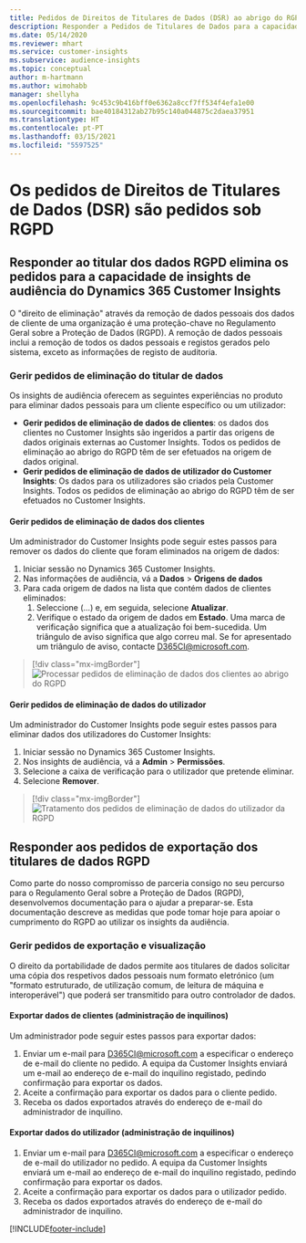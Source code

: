 ```yaml
---
title: Pedidos de Direitos de Titulares de Dados (DSR) ao abrigo do RGPD | Microsoft Docs
description: Responder a Pedidos de Titulares de Dados para a capacidade de insights de audiência do Dynamics 365 Customer Insights.
ms.date: 05/14/2020
ms.reviewer: mhart
ms.service: customer-insights
ms.subservice: audience-insights
ms.topic: conceptual
author: m-hartmann
ms.author: wimohabb
manager: shellyha
ms.openlocfilehash: 9c453c9b416bff0e6362a8ccf7ff534f4efa1e00
ms.sourcegitcommit: bae40184312ab27b95c140a044875c2daea37951
ms.translationtype: HT
ms.contentlocale: pt-PT
ms.lasthandoff: 03/15/2021
ms.locfileid: "5597525"
---
```

# <a name="data-subject-rights-dsr-requests-under-gdpr"></a>Os pedidos de Direitos de Titulares de Dados (DSR) são pedidos sob RGPD

## <a name="responding-to-gdpr-data-subject-delete-requests-for-dynamics-365-customer-insights-audience-insights-capability"></a>Responder ao titular dos dados RGPD elimina os pedidos para a capacidade de insights de audiência do Dynamics 365 Customer Insights

O "direito de eliminação" através da remoção de dados pessoais dos dados de cliente de uma organização é uma proteção-chave no Regulamento Geral sobre a Proteção de Dados (RGPD). A remoção de dados pessoais inclui a remoção de todos os dados pessoais e registos gerados pelo sistema, exceto as informações de registo de auditoria.

### <a name="manage-data-subject-delete-requests"></a>Gerir pedidos de eliminação do titular de dados

Os insights de audiência oferecem as seguintes experiências no produto para eliminar dados pessoais para um cliente específico ou um utilizador:

- **Gerir pedidos de eliminação de dados de clientes**: os dados dos clientes no Customer Insights são ingeridos a partir das origens de dados originais externas ao Customer Insights. Todos os pedidos de eliminação ao abrigo do RGPD têm de ser efetuados na origem de dados original.
- **Gerir pedidos de eliminação de dados de utilizador do Customer Insights**: Os dados para os utilizadores são criados pela Customer Insights. Todos os pedidos de eliminação ao abrigo do RGPD têm de ser efetuados no Customer Insights.

#### <a name="manage-delete-requests-for-customer-data"></a>Gerir pedidos de eliminação de dados dos clientes

Um administrador do Customer Insights pode seguir estes passos para remover os dados do cliente que foram eliminados na origem de dados:

1. Iniciar sessão no Dynamics 365 Customer Insights.
2. Nas informações de audiência, vá a **Dados** > **Origens de dados**
3. Para cada origem de dados na lista que contém dados de clientes eliminados:
   1. Seleccione (...) e, em seguida, selecione **Atualizar**.
   2. Verifique o estado da origem de dados em **Estado**. Uma marca de verificação significa que a atualização foi bem-sucedida. Um triângulo de aviso significa que algo correu mal. Se for apresentado um triângulo de aviso, contacte D365CI@microsoft.com.

> [!div class="mx-imgBorder"]
> ![Processar pedidos de eliminação de dados dos clientes ao abrigo do RGPD](media/gdpr-data-sources.png "Processar pedidos de eliminação de dados dos clientes ao abrigo do RGPD")

#### <a name="manage-delete-requests-for-user-data"></a>Gerir pedidos de eliminação de dados do utilizador

Um administrador do Customer Insights pode seguir estes passos para eliminar dados dos utilizadores do Customer Insights:

1. Iniciar sessão no Dynamics 365 Customer Insights.
2. Nos insights de audiência, vá a **Admin** > **Permissões**.
3. Selecione a caixa de verificação para o utilizador que pretende eliminar.
4. Selecione **Remover**.

> [!div class="mx-imgBorder"]
> ![Tratamento dos pedidos de eliminação de dados do utilizador da RGPD](media/gdpr-permissions.png "Tratamento dos pedidos de eliminação de dados do utilizador da RGPD ")

## <a name="responding-to-gdpr-data-subject-export-requests"></a>Responder aos pedidos de exportação dos titulares de dados RGPD

Como parte do nosso compromisso de parceria consigo no seu percurso para o Regulamento Geral sobre a Proteção de Dados (RGPD), desenvolvemos documentação para o ajudar a preparar-se. Esta documentação descreve as medidas que pode tomar hoje para apoiar o cumprimento do RGPD ao utilizar os insights da audiência.

### <a name="manage-export-and-view-requests"></a>Gerir pedidos de exportação e visualização

O direito da portabilidade de dados permite aos titulares de dados solicitar uma cópia dos respetivos dados pessoais num formato eletrónico (um "formato estruturado, de utilização comum, de leitura de máquina e interoperável") que poderá ser transmitido para outro controlador de dados.

#### <a name="export-customer-data-tenant-admin"></a>Exportar dados de clientes (administração de inquilinos)

Um administrador pode seguir estes passos para exportar dados:

1. Enviar um e-mail para D365CI@microsoft.com a especificar o endereço de e-mail do cliente no pedido. A equipa da Customer Insights enviará um e-mail ao endereço de e-mail do inquilino registado, pedindo confirmação para exportar os dados.
2. Aceite a confirmação para exportar os dados para o cliente pedido.
3. Receba os dados exportados através do endereço de e-mail do administrador de inquilino.

#### <a name="export-user-data-tenant-admin"></a>Exportar dados do utilizador (administração de inquilinos)

1. Enviar um e-mail para D365CI@microsoft.com a especificar o endereço de e-mail do utilizador no pedido. A equipa da Customer Insights enviará um e-mail ao endereço de e-mail do inquilino registado, pedindo confirmação para exportar os dados.
2. Aceite a confirmação para exportar os dados para o utilizador pedido.
3. Receba os dados exportados através do endereço de e-mail do administrador de inquilino.


[!INCLUDE[footer-include](../includes/footer-banner.md)]